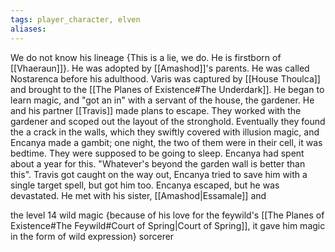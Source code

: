 ```yaml
---
tags: player_character, elven
aliases:
---
```


We do not know his lineage {This is a lie, we do. He is firstborn of [[Vhaeraun]]}. He was adopted by [[Amashod]]'s parents. He was called Nostarenca before his adulthood. Varis was captured by [[House Thoulca]] and brought to the [[The Planes of Existence#The Underdark]]. He began to learn magic, and "got an in" with a servant of the house, the gardener. He and his partner [[Travis]] made plans to escape. They worked with the gardener and scoped out the layout of the stronghold. Eventually they found the a crack in the walls, which they swiftly covered with illusion magic, and Encanya made a gambit; one night, the two of them were in their cell, it was bedtime. They were supposed to be going to sleep. Encanya had spent about a year for this. "Whatever's beyond the garden wall is better than this". Travis got caught on the way out, Encanya tried to save him with a single target spell, but got him too. Encanya escaped, but he was devastated. He met with his sister, [[Amashod|Essamale]] and 

the level 14 wild magic {because of his love for the feywild's [[The Planes of Existence#The Feywild#Court of Spring|Court of Spring]], it gave him magic in the form of wild expression} sorcerer